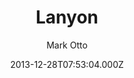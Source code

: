 ---
title: Lanyon
github: https://github.com/poole/lanyon
demo: https://lanyon.getpoole.com/
author: Mark Otto
ssg:
  - Jekyll
cms:
  - Markdown
date: 2013-12-28T07:53:04.000Z
description: A content-first, sliding sidebar theme for Jekyll.
draft: true
publish_date: '2013-12-28T07:53:04Z'
update_date: '2020-04-03T18:14:48Z'
github_star: 3046
github_fork: 2845
---
